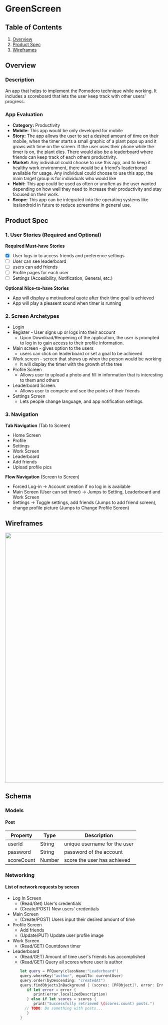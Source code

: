 # GreenScreen

## Table of Contents
1. [Overview](#Overview)
1. [Product Spec](#Product-Spec)
1. [Wireframes](#Wireframes)

## Overview
### Description
An app that helps to implement the Pomodoro technique while working. It includes a scoreboard that lets the user keep track with other users' progress.


### App Evaluation
- **Category:** Productivity 
- **Mobile:** This app would be only developed for mobile
- **Story:** The app allows the user to set a desired amount of time on their mobile, when the timer starts a small graphic of a plant pops up and it grows with time on the screen. If the user uses their phone while the timer is on, the plant dies. There would also be a leaderboard where friends can keep track of each others productivity. 
- **Market:** Any individual could choose to use this app, and to keep it healthy work environment, there would be a friend's leaderborad available for usage.
Any individual could choose to use this app, the main target group is for individuals who would like 
- **Habit:** This app could be used as often or unoften as the user wanted depending on how well they need to increase their productivity and stay focused on their work.
- **Scope:** This app can be integrated into the operating systems like ios/android in future to reduce screentime in general use. 

## Product Spec
### 1. User Stories (Required and Optional)

**Required Must-have Stories**

- [x] User logs in to access friends and preference settings
- [ ] User can see leaderboard
- [ ]  users can add friends
- [ ]  Profile pages for each user
- [ ]  Settings (Accesibility, Notification, General, etc.)

**Optional Nice-to-have Stories**

* App will display a motivational quote after their time goal is achieved
* App will play a pleasent sound when timer is running

### 2. Screen Archetypes

* Login 
* Register - User signs up or logs into their account
   * Upon Download/Reopening of the application, the user is prompted to log in to gain access to their profile information. 
* Main screen - gives option to the users
    * users can click on leaderboard or set a goal to be achieved
* Work screen - screen that shows up when the person would be working
    * It will display the timer with the growth of the tree
* Profile Screen 
   * Allows user to upload a photo and fill in information that is interesting to them and others
* Leaderboard Screen.
   * Allows user to compete and see the points of their friends
* Settings Screen
   * Lets people change language, and app notification settings.

### 3. Navigation

**Tab Navigation** (Tab to Screen)

* Home Screen
* Profile
* Settings
* Work Screen
* Leaderboard
* Add friends
* Upload profile pics

**Flow Navigation** (Screen to Screen)
* Forced Log-in -> Account creation if no log in is available
* Main Screen (User can set timer) -> Jumps to Setting, Leaderboard and Work Screen
* Settings -> Toggle settings, add friends (Jumps to add friend screen), change profile picture (Jumps to Change Profile Screen)

## Wireframes
<img src="https://i.imgur.com/YpvqCCN.jpg" width=800><br>


## Schema 
### Models
#### Post

   | Property      | Type     | Description |
   | ------------- | -------- | ------------|
   | userId        | String   | unique username for the user|
   | password        | String| password of the account |
   | scoreCount       | Number     | score the user has achieved |



### Networking
#### List of network requests by screen
   - Log In Screen
       - (Read/Get) User's credentials
       - (Create/POST) New users' credentials
   - Main Screen
      - (Create/POST) Users input their desired amount of time
   - Profile Screen
      - Add friends
      - (Update/PUT) Update user profile image 
   - Work Screen
       - (Read/GET) Countdown timer
   - Leaderboard
       - (Read/GET) Amount of time user's friends has accomplished  
       - (Read/GET) Query all scores where user is author
         ```swift
         let query = PFQuery(className:"Leaderboard")
         query.whereKey("author", equalTo: currentUser)
         query.order(byDescending: "createdAt")
         query.findObjectsInBackground { (scores: [PFObject]?, error: Error?) in
            if let error = error { 
               print(error.localizedDescription)
            } else if let scores = scores {
               print("Successfully retrieved \(scores.count) posts.")
           // TODO: Do something with posts...
            }
         }
